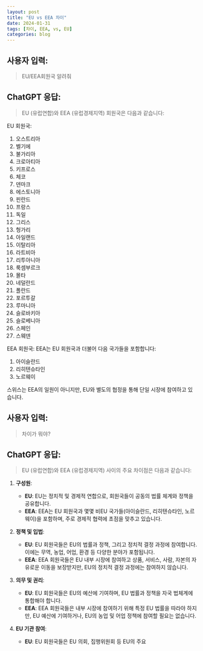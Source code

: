 ```yaml
---
layout: post
title: "EU vs EEA 차이"
date: 2024-01-31
tags: [차이, EEA, vs, EU]
categories: blog
---
```


## 사용자 입력:
> EU/EEA회원국 알려줘

## ChatGPT 응답:
> EU (유럽연합)와 EEA (유럽경제지역) 회원국은 다음과 같습니다:

EU 회원국:
1. 오스트리아
2. 벨기에
3. 불가리아
4. 크로아티아
5. 키프로스
6. 체코
7. 덴마크
8. 에스토니아
9. 핀란드
10. 프랑스
11. 독일
12. 그리스
13. 헝가리
14. 아일랜드
15. 이탈리아
16. 라트비아
17. 리투아니아
18. 룩셈부르크
19. 몰타
20. 네덜란드
21. 폴란드
22. 포르투갈
23. 루마니아
24. 슬로바키아
25. 슬로베니아
26. 스페인
27. 스웨덴

EEA 회원국:
EEA는 EU 회원국과 더불어 다음 국가들을 포함합니다:
1. 아이슬란드
2. 리히텐슈타인
3. 노르웨이

스위스는 EEA의 일원이 아니지만, EU와 별도의 협정을 통해 단일 시장에 참여하고 있습니다.

## 사용자 입력:
> 차이가 뭐야?

## ChatGPT 응답:
> EU (유럽연합)와 EEA (유럽경제지역) 사이의 주요 차이점은 다음과 같습니다:

1. **구성원**:
   - **EU**: EU는 정치적 및 경제적 연합으로, 회원국들이 공동의 법률 체계와 정책을 공유합니다. 
   - **EEA**: EEA는 EU 회원국과 몇몇 비EU 국가들(아이슬란드, 리히텐슈타인, 노르웨이)을 포함하며, 주로 경제적 협력에 초점을 맞추고 있습니다.

2. **정책 및 입법**:
   - **EU**: EU 회원국들은 EU의 법률과 정책, 그리고 정치적 결정 과정에 참여합니다. 이에는 무역, 농업, 어업, 환경 등 다양한 분야가 포함됩니다.
   - **EEA**: EEA 회원국들은 EU 내부 시장에 참여하고 상품, 서비스, 사람, 자본의 자유로운 이동을 보장받지만, EU의 정치적 결정 과정에는 참여하지 않습니다.

3. **의무 및 권리**:
   - **EU**: EU 회원국들은 EU의 예산에 기여하며, EU 법률과 정책을 자국 법체계에 통합해야 합니다.
   - **EEA**: EEA 회원국들은 내부 시장에 참여하기 위해 특정 EU 법률을 따라야 하지만, EU 예산에 기여하거나, EU의 농업 및 어업 정책에 참여할 필요는 없습니다.

4. **EU 기관 참여**:
   - **EU**: EU 회원국들은 EU 의회, 집행위원회 등 EU의 주요


